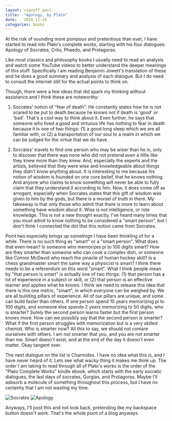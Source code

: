 ```yaml
---
layout: signoff_post
title:  "Apology, by Plato"
date:   2024-11-14
categories: books
---
```


At the risk of sounding more pompous and pretentious than ever, I have started to read into Plato's complete works, starting with his four dialogues: Apology of Socrates, Crito, Phaedo, and Protagoras.

Like most classics and philosophy books I usually need to read an analysis and watch some YouTube videos to better understand the deeper meanings of this stuff. Specifically I am reading Benjamin Jowett's translation of these and he does a good summary and analysis of each dialogue. But I do need to consult the internet still for the actual points to think on. 

Though, there were a few ideas that did spark my thinking without assistance and I think these are noteworthy:

1. Socrates' notion of "fear of death". He constantly states how he is not scared to be put to death because he knows not if death is 'good' or 'bad'. That's a cool way to think about it. Even further, he says that someone who lived a good and virtuous life has nothing to fear in death  because it is one of two things: (1) a good long sleep which we are all familiar with, or (2) a transportation of our soul to a realm in which we can be judged for the virtue that we do have. 

2. Socrates' travels to find one person who may be wiser than he is, only to discover that there was none who did not pretend even a little like they knew more than they knew. And, especially the experts and the artists, believed that they were wise and knowledgeable about things they didn't know anything about. It is interesting to me because his notion of wisdom is founded on one core belief, that he knows nothing. And anyone who claims to know something will never be able to fully claim that they understand it according to him. Now, it does come off as arrogant, especially when Socrates states that this gift of wisdom was given to him by the gods, but there is a morsel of truth in there. My takeaway is that only those who admit that there is more to learn about something have wisdom about it. Wise is not intelligence, or rote knowledge. This is not a new thought exactly, I've heard many times that you must admit to know nothing to be considered a "smart person", but I don't think I connected the dot that this notion came from Socrates. 

Point two especially brings up somethign I have been thinkling of for a while. There is no such thing as "smart" or a "smart person". What does that even mean? Is someone who memorizes pi to 100 digits smart? How are they smarter than someone who can cook a complex dish, or someone like Connor McDavid who reach the pinacle of human hockey skill? Is a chess grandmaster smart the same way a physicist is smart? I think there needs to be a referendum on this word "smart". What I think people mean by "that person is smart" is actually one of two things: (1) that person has a lot of experience in a subject or skill, or (2) that person is an effective learner and applies what he knows. I think we need to release this idea that there is this one metric, "smart", in which everyone can be weighed by. We are all building pillars of experience. All of our pillars are unique, and some can build faster than others. If one person spend 10 years memorizing pi to 100 digits, and someone else spends 2 years memorizing to 50 digits, who is smarter? Surely the second person learns faster but the first person knows more. How can we possibly say that the second person is smarter? What if the first person struggles with memorization but is a very skilled chemist. Who is smarter now? All this to say, we should not comare ourselves with others. I am not smarter that you, and you are not smarter than me. Smart doesn't exist, and at the end of the day it doesn't even matter. Okay tangent over.

The next dialogue on the list is Charmides. I have no idea what this is, and I have never heard of it. Lets see what wacky thing it makes me think up. The order I am taking to read through all of Plato's works is the order of the "Plato Complete Works" kindle ebook, which starts with the early socratic dialogues, the last days of socrates, Gorgias, and Protagoras. Maybe I'll asbsorb a molecule of something throughout this process, but I have no certainty that I am not wasting my time. 

![Socrates](https://miro.medium.com/v2/resize:fit:1400/1*3qIu6jkL8cyb3FIxkhvQwQ.jpeg)
![Apology](https://i0.wp.com/nnjmensa.org/wp-content/uploads/2025/08/Socrates-apology.png?fit=800%2C610&ssl=1)

Anyways, I'll post this and not look back, pretending like my backspace button doesn't work. That's the whole point of a blog anyways. 